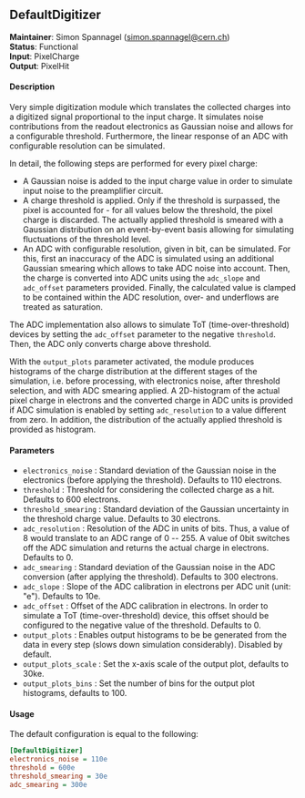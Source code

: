 ## DefaultDigitizer
**Maintainer**: Simon Spannagel (<simon.spannagel@cern.ch>)  
**Status**: Functional  
**Input**: PixelCharge  
**Output**: PixelHit  

#### Description
Very simple digitization module which translates the collected charges into a digitized signal proportional to the input charge. It simulates noise contributions from the readout electronics as Gaussian noise and allows for a configurable threshold. Furthermore, the linear response of an ADC with configurable resolution can be simulated.

In detail, the following steps are performed for every pixel charge:

* A Gaussian noise is added to the input charge value in order to simulate input noise to the preamplifier circuit.
* A charge threshold is applied. Only if the threshold is surpassed, the pixel is accounted for - for all values below the threshold, the pixel charge is discarded. The actually applied threshold is smeared with a Gaussian distribution on an event-by-event basis allowing for simulating fluctuations of the threshold level.
* An ADC with configurable resolution, given in bit, can be simulated. For this, first an inaccuracy of the ADC is simulated using an additional Gaussian smearing which allows to take ADC noise into account. Then, the charge is converted into ADC units using the `adc_slope` and `adc_offset` parameters provided. Finally, the calculated value is clamped to be contained within the ADC resolution, over- and underflows are treated as saturation.

The ADC implementation also allows to simulate ToT (time-over-threshold) devices by setting the `adc_offset` parameter to the negative `threshold`. Then, the ADC only converts charge above threshold.

With the `output_plots` parameter activated, the module produces histograms of the charge distribution at the different stages of the simulation, i.e. before processing, with electronics noise, after threshold selection, and with ADC smearing applied.
A 2D-histogram of the actual pixel charge in electrons and the converted charge in ADC units is provided if ADC simulation is enabled by setting `adc_resolution` to a value different from zero.
In addition, the distribution of the actually applied threshold is provided as histogram.


#### Parameters
* `electronics_noise` : Standard deviation of the Gaussian noise in the electronics (before applying the threshold). Defaults to 110 electrons.
* `threshold` : Threshold for considering the collected charge as a hit. Defaults to 600 electrons.
* `threshold_smearing` : Standard deviation of the Gaussian uncertainty in the threshold charge value. Defaults to 30 electrons.
* `adc_resolution` : Resolution of the ADC in units of bits. Thus, a value of 8 would translate to an ADC range of 0 -- 255. A value of 0bit switches off the ADC simulation and returns the actual charge in electrons. Defaults to 0.
* `adc_smearing` : Standard deviation of the Gaussian noise in the ADC conversion (after applying the threshold). Defaults to 300 electrons.
* `adc_slope` : Slope of the ADC calibration in electrons per ADC unit (unit: "e"). Defaults to 10e.
* `adc_offset` : Offset of the ADC calibration in electrons. In order to simulate a ToT (time-over-threshold) device, this offset should be configured to the negative value of the threshold. Defaults to 0.
* `output_plots` : Enables output histograms to be be generated from the data in every step (slows down simulation considerably). Disabled by default.
* `output_plots_scale` : Set the x-axis scale of the output plot, defaults to 30ke.
* `output_plots_bins` : Set the number of bins for the output plot histograms, defaults to 100.


#### Usage
The default configuration is equal to the following:

```ini
[DefaultDigitizer]
electronics_noise = 110e
threshold = 600e
threshold_smearing = 30e
adc_smearing = 300e
```
